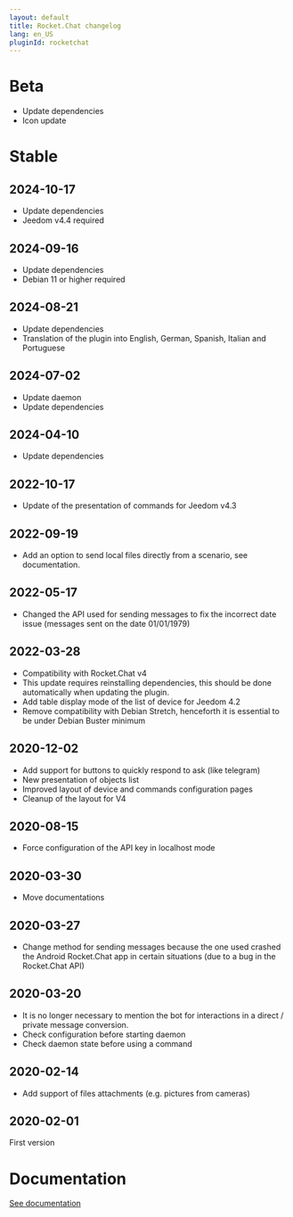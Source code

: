 ```yaml
---
layout: default
title: Rocket.Chat changelog
lang: en_US
pluginId: rocketchat
---
```


# Beta

- Update dependencies
- Icon update

# Stable

## 2024-10-17

- Update dependencies
- Jeedom v4.4 required

## 2024-09-16

- Update dependencies
- Debian 11 or higher required

## 2024-08-21

- Update dependencies
- Translation of the plugin into English, German, Spanish, Italian and Portuguese

## 2024-07-02

- Update daemon
- Update dependencies

## 2024-04-10

- Update dependencies

## 2022-10-17

- Update of the presentation of commands for Jeedom v4.3

## 2022-09-19

- Add an option to send local files directly from a scenario, see documentation.

## 2022-05-17

- Changed the API used for sending messages to fix the incorrect date issue (messages sent on the date 01/01/1979)

## 2022-03-28

- Compatibility with Rocket.Chat v4
- This update requires reinstalling dependencies, this should be done automatically when updating the plugin.
- Add table display mode of the list of device for Jeedom 4.2
- Remove compatibility with Debian Stretch, henceforth it is essential to be under Debian Buster minimum

## 2020-12-02

- Add support for buttons to quickly respond to ask (like telegram)
- New presentation of objects list
- Improved layout of device and commands configuration pages
- Cleanup of the layout for V4

## 2020-08-15

- Force configuration of the API key in localhost mode

## 2020-03-30

- Move documentations

## 2020-03-27

- Change method for sending messages because the one used crashed the Android Rocket.Chat app in certain situations (due to a bug in the Rocket.Chat API)

## 2020-03-20

- It is no longer necessary to mention the bot for interactions in a direct / private message conversion.
- Check configuration before starting daemon
- Check daemon state before using a command

## 2020-02-14

- Add support of files attachments (e.g. pictures from cameras)

## 2020-02-01

First version

# Documentation

[See documentation]({{site.baseurl}}/{{page.pluginId}}/{{page.lang}})
